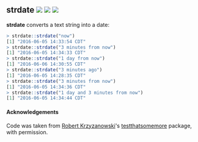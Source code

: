 ## strdate <a href="https://travis-ci.org/peterhurford/strdate"><img src="https://img.shields.io/travis/peterhurford/strdate.svg"></a> <a href="https://codecov.io/github/peterhurford/strdate"><img src="https://img.shields.io/codecov/c/github/peterhurford/strdate.svg"></a> <a href="https://github.com/peterhurford/strdate/tags"><img src="https://img.shields.io/github/tag/peterhurford/strdate.svg"></a>

**strdate** converts a text string into a date:

```R
> strdate::strdate("now")
[1] "2016-06-05 14:33:54 CDT"
> strdate::strdate("3 minutes from now")
[1] "2016-06-05 14:34:33 CDT"
> strdate::strdate("1 day from now")
[1] "2016-06-06 14:30:55 CDT"
> strdate::strdate("3 minutes ago")
[1] "2016-06-05 14:28:35 CDT"
> strdate::strdate("3 minutes from now")
[1] "2016-06-05 14:34:36 CDT"
> strdate::strdate("1 day and 3 minutes from now")
[1] "2016-06-05 14:34:44 CDT"
```

#### Acknowledgements

Code was taken from [Robert Krzyzanowski](https://github.com/robertzk)'s [testthatsomemore](https://github.com/robertzk/testthatsomemore) package, with permission.
